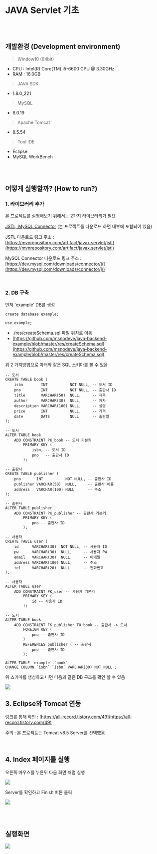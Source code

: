 # JAVA Servlet 기초

<br><br>



## 개발환경 (Development environment)

> Window10 (64bit)

- CPU : Intel(R) Core(TM) i5-6600 CPU @ 3.30GHz
- RAM : 16.0GB

> JAVA SDK

- 1.8.0_221

> MySQL

- 8.0.19

> Apache Tomcat

- 8.5.54

> Tool IDE

- Eclipse
- MySQL WorkBench

<br><br>



## 어떻게 실행할까? (How to run?)

### 1. 라이브러리 추가

본 프로젝트를 실행해보기 위해서는 2가지 라이브러리가 필요

[JSTL, MySQL Connector](https://github.com/msnodeve/java-backend-example/tree/master/WebContent/WEB-INF/lib) (본 프로젝트를 다운로드 하면 내부에 포함되어 있음)

JSTL 다운로드 링크 주소 : [https://mvnrepository.com/artifact/javax.servlet/jstl](https://mvnrepository.com/artifact/javax.servlet/jstl)

MySQL Connector 다운로드 링크 주소 : [https://dev.mysql.com/downloads/connector/j/](https://dev.mysql.com/downloads/connector/j/)

<br>



### 2. DB 구축

먼저 'example' DB를 생성

```mysql
create database example;

use example;
```



- ./res/createSchema.sql 파일 위치로 이동
- [https://github.com/msnodeve/java-backend-example/blob/master/res/createSchema.sql](https://github.com/msnodeve/java-backend-example/blob/master/res/createSchema.sql)

위 2 가지방법으로 아래와 같은 SQL 스키마를 볼 수 있음

```mysql
-- 도서
CREATE TABLE book (
	isbn        INT          NOT NULL, -- 도서 ID
	pno         INT          NOT NULL, -- 출판사 ID
	title       VARCHAR(50)  NULL,     -- 제목
	author      VARCHAR(30)  NULL,     -- 저자
	description VARCHAR(100) NULL,     -- 설명
	price       INT          NULL,     -- 가격
	date        DATE         NULL      -- 출판일
);

-- 도서
ALTER TABLE book
	ADD CONSTRAINT PK_book -- 도서 기본키
		PRIMARY KEY (
			isbn, -- 도서 ID
			pno   -- 출판사 ID
		);

-- 출판사
CREATE TABLE publisher (
	pno       INT          NOT NULL, -- 출판사 ID
	publisher VARCHAR(50)  NULL,     -- 출판사 이름
	address   VARCHAR(100) NULL      -- 주소
);

-- 출판사
ALTER TABLE publisher
	ADD CONSTRAINT PK_publisher -- 출판사 기본키
		PRIMARY KEY (
			pno -- 출판사 ID
		);

-- 사용자
CREATE TABLE user (
	id      VARCHAR(30)  NOT NULL, -- 사용자 ID
	pw      VARCHAR(30)  NULL,     -- 사용자 PW
	email   VARCHAR(30)  NULL,     -- 이메일
	address VARCHAR(100) NULL,     -- 주소
	tel     VARCHAR(20)  NULL      -- 전화번호
);

-- 사용자
ALTER TABLE user
	ADD CONSTRAINT PK_user -- 사용자 기본키
		PRIMARY KEY (
			id -- 사용자 ID
		);

-- 도서
ALTER TABLE book
	ADD CONSTRAINT FK_publisher_TO_book -- 출판사 -> 도서
		FOREIGN KEY (
			pno -- 출판사 ID
		)
		REFERENCES publisher ( -- 출판사
			pno -- 출판사 ID
		);

ALTER TABLE `example`.`book` 
CHANGE COLUMN `isbn` `isbn` VARCHAR(30) NOT NULL ;

```

위 스키마를 생성하고 나면 다음과 같은 DB 구조를 확인 할 수 있음

<img src="./image/pic1.png"/>

<br>



## 3. Eclipse와 Tomcat 연동

링크를 통해 확인 : [https://all-record.tistory.com/49](https://all-record.tistory.com/49)

주의 : 본 프로젝트는 Tomcat v8.5 Server를 선택했음

<br>



## 4. Index 페이지를 실행

오른쪽 마우스를 누른뒤 다음 화면 처럼 실행

![](./image/pic2.png)

Server를 확인하고 Finish 버튼 클릭

![](./image/pic3.png)



<br><br>



## 실행화면

![](./image/pic4.png)